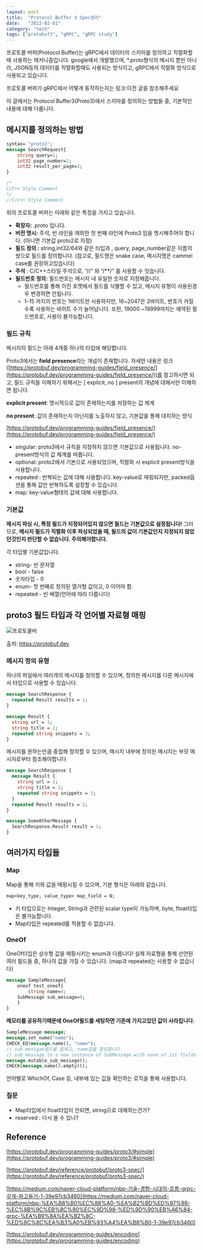 ```yaml
---
layout: post
title:  "Protocol Buffer 3 Spec정리"
date:   "2022-02-01"
category: "tech"
tags: ["protobuf3", "gRPC", "gRPC study"]
---
```


프로토콜 버퍼(Protocol Buffer)는 gRPC에서 데이터의 스키마를 정의하고 직렬화할때 사용하는 메커니즘입니다. google에서 개발했으며, *.proto형식의 메시지 뿐만 아니라, JSON등의 데이터를 직렬화할때도 사용되는 방식이고, gRPC에서 직렬화 방식으로 사용되고 있습니다. 

프로토콜 버퍼가 gRPC에서 어떻게 동작하는지는 링크:이전 글을 참조해주세요

이 글에서는 Protocol Buffer3(Proto3)에서 스키마를 정의하는 방법들 중, 기본적인 내용에 대해 다룹니다. 

## 메시지를 정의하는 방법

```protobuf
syntax= "proto3";
message SearchRequest{
	string query=1;
	int32 page_number=2;
	int32 result_per_page=3;
}

/*
C/C++ Style Comment
*/
//C/C++ Style Comment
```

위의 프로토콜 버퍼는 아래와 같은 특징을 가지고 있습니다. 

- **확장자:** .proto 입니다.
- **버전 명시:** 주석, 빈 라인을 제외한 첫 번째 라인에  Proto3 임을 명시해주어야 합니다.  (아니면 기본값 proto2로 지정)
- **필드 정의 :** string,int32/64와 같은 타입과 , query, page_number같은 이름의 쌍으로 필드를 정의합니다. (참고로, 필드명은 snake case, 메시지명은 cammel case를 권장하고있습니다)
- **주석** : C/C++스타일 주석으로, “//” 와 “/**/” 를 사용할 수 잇습니다.
- **필드번호 정의:** 필드번호는 메시지 내 유일한 숫자로 지정해줍니다.
    - 필드번호를 통해 이진 포멧에서 필드를 식별할 수 있고, 메시지 유형이 사용된경우 변경하면 안됩니다.
    - 1-15 까지의 번호는 1바이트만 사용하지만, 16~2047은 2바이트, 번호가 커질수록 사용하는 바이트 수가 늘어납니다. 또한, 19000 ~19999까지는 예약된 필드번호로, 사용이 불가능합니다.

### 필드 규칙

메시지의 필드는 아래 4개중 하나의 타입에 해당합니다. 

Proto3에서는 **field presence**라는 개념이 존재합니다. 자세한 내용은 링크([https://protobuf.dev/programming-guides/field_presence/](https://protobuf.dev/programming-guides/field_presence/))를 참고하시면 되고, 필드 규칙을 이해하기 위해서는 [ explicit, no ] present의 개념에 대해서만 이해하면 됩니다. 

**explicit present**: 명시적으로 값이 존재하는지를 저장하는 값 체계

**no present**: 값이 존재하는지 아닌지를 노출하지 않고, 기본값을 통해 대치하는 방식

[https://protobuf.dev/programming-guides/field_presence/](https://protobuf.dev/programming-guides/field_presence/)

- singular: proto3에서 규칙을 지정하지 않으면 기본값으로 사용됩니다. no-present방식의 값 체계를 따릅니다.
- optional: proto2에서 기본으로 사용되었으며, 직렬화 시 explicit present방식을 사용합니다.
- repeated : 반복되는 값에 대해 사용합니다. key-value로 매핑되지만, packed옵션을 통해 값만 반복하도록 설정할 수 있습니다.
- map: key-value형태의 값에 대해 사용합니다.

### 기본값

**메시지 파싱 시, 특정 필드가 지정되어있지 않으면 필드는 기본값으로 설정됩니다!** 그러므로, **메시지 필드가 직렬화 이후 파싱되었을 때, 필드의 값이 기본값인지 지정되지 않았던것인지 판단할 수 없습니다.  주의해야합니다.**

각 타입별 기본값입니다. 

- string- 빈 문자열
- bool - false
- 숫자타입 - 0
- enum- 첫 번째로 정의된 열거형 값이고, 0 이어야 함.
- repeated - 빈 배열(언어에 따라 다릅니다)

## proto3 필드 타입과 각 언어별 자료형 매핑

![프로토콜버](https://user-images.githubusercontent.com/30853787/226088289-7eabb332-4681-44f1-9ffd-5a67e0906b0d.png)

출처: https://protobuf.dev

### 메시지 정의 유형

하나의 파일에서 여러개의 메시지를 정의할 수 있으며, 정의한 메시지를 다른 메시지에서 타입으로 사용할 수 있습니다. 

```protobuf
message SearchResponse {
  repeated Result results = 1;
}

message Result {
  string url = 1;
  string title = 2;
  repeated string snippets = 3;
}
```

메시지를 원하는만큼 중첩해 정의할 수 있으며, 메시지 내부에 정의된 메시지는 부모  메시지로부터 참조해야합니다

```protobuf
message SearchResponse {
  message Result {
    string url = 1;
    string title = 2;
    repeated string snippets = 3;
  }
  repeated Result results = 1;
}

message SomeOtherMessage {
  SearchResponse.Result result = 1;
}
```

## 여러가지 타입들

### Map

Map을 통해 키와 값을 매핑시킬 수 있으며, 기본 형식은 아래와 같습니다. 

```protobuf
map<key_type, value_type> map_field = N;
```

- 키 타입으로는 Integer, String과 관련된 scalar type이 가능하며, byte, float타입은 불가능합니다.
- Map타입은 repeated를 적용할 수 없습니다.

### OneOf

OneOf타입은 상수형 값을 매핑시키는 enum과 다릅니다! 실제 자료형을 통해 선언된 여러 필드들 중, 하나의 값을 가질 수 있습니다. (map과 repeated는 사용할 수 없습니다)

```protobuf
message SampleMessage{
	oneof test_oneof{
		string name=4;
    SubMessage sub_message=9;
	}
}
```

**메모리를 공유하기때문에 OneOf필드를 세팅하면 기존에 가지고있던 값이 사라집니다.**

```protobuf
SampleMessage message;
message.set_name("name");
CHECK_EQ(message.name(), "name");
// sub_messgae필드를 없애고, name값을 할당합니다. 
// sub_message to a new instance of SubMessage with none of its fields set.
message.mutable_sub_message();
CHECK(message.name().empty());
```

언어별로 WhichOf, Case 등, 내부에 있는 값을 확인하는 로직을 통해 사용합니다.

### 질문

- Map타입에서 float타입이 안되면, string으로 대체하는건가?
- reserved : 다시 쓸  수 있나?

## Reference

[https://protobuf.dev/programming-guides/proto3/#simple](https://protobuf.dev/programming-guides/proto3/#simple)

[https://protobuf.dev/reference/protobuf/proto3-spec/](https://protobuf.dev/reference/protobuf/proto3-spec/)

[https://medium.com/naver-cloud-platform/nbp-기술-경험-시대의-흐름-grpc-깊게-파고들기-1-39e97cb3460](https://medium.com/naver-cloud-platform/nbp-%EA%B8%B0%EC%88%A0-%EA%B2%BD%ED%97%98-%EC%8B%9C%EB%8C%80%EC%9D%98-%ED%9D%90%EB%A6%84-grpc-%EA%B9%8A%EA%B2%8C-%ED%8C%8C%EA%B3%A0%EB%93%A4%EA%B8%B0-1-39e97cb3460)

[https://protobuf.dev/programming-guides/encoding](https://protobuf.dev/programming-guides/encoding)